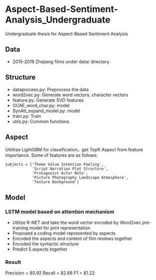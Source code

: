 # Aspect-Based-Sentiment-Analysis_Undergraduate
Undergraduate thesis for Aspect-Based Sentiment Analysis

## Data

* 2015-2019 Zhejiang films under data/ directory

## Structure

* dataprocess.py: Preprocess the data
* word2vec.py: Generate word vectors, character vectors
* feature.py: Generate SVD features
* GCAE_word_char.py: model
* SynAtt_expand_model.py: model
* train.py: Train
* utils.py: Common functions

## Aspect

Utilitize LightGBM for classification，get TopK Aspect from feature importance. Some of features are as follows:
```
subjects = ['Theme Value Intention Feeling',
            'Script Narration Plot Structure',
            'Protagonist Actor Role',
            'Picture Photography Landscape Atmosphere',
            'Texture Background']
```

## Model

### LSTM model based on attention mechanism

* Utilize R-NET and take the word vector encoded by Word2vec pre-training model for joint representation
* Proposed a coding model represented by aspects
* Encoded the aspects and content of film reviews together
* Encoded the syntactic structure 
* Predict 5 aspects together

### Result
Precision = 80.92 
Recall = 82.66 
F1 = 81.22


